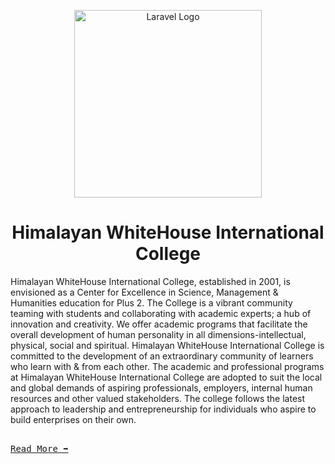 <p align="center"><a href="https://whitehouse.edu.np" target="_blank"><img src="https://cdn.discordapp.com/attachments/952083143018565723/1108997887439937536/whitehouse_logo_Small.png" width="300" alt="Laravel Logo"></a></p>
<h1 align="center"><b>Himalayan WhiteHouse International College</b></h1>

<p>Himalayan WhiteHouse International College, established in 2001, is envisioned as a Center for Excellence in Science, Management & Humanities education for Plus 2. The College is a vibrant community teaming with students and collaborating with academic experts; a hub of innovation and creativity. We offer academic programs that facilitate the overall development of human personality in all dimensions-intellectual, physical, social and spiritual. Himalayan WhiteHouse International College is committed to the development of an extraordinary community of learners who learn with & from each other. The academic and professional programs at Himalayan WhiteHouse International College are adopted to suit the local and global demands of aspiring professionals, employers, internal human resources and other valued stakeholders. The college follows the latest approach to leadership and entrepreneurship for individuals who aspire to build enterprises on their own.</p>
<kbd><br><a href="https://whitehouse.edu.np" target="_blank">Read More ➡️</a><br></kbd>
